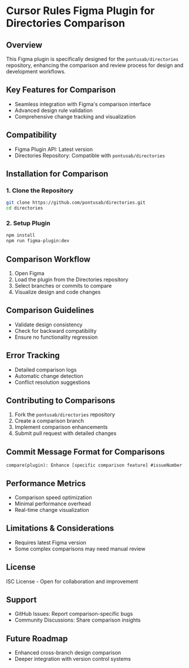 # Cursor Rules Figma Plugin for Directories Comparison

## Overview
This Figma plugin is specifically designed for the `pontusab/directories` repository, enhancing the comparison and review process for design and development workflows.

## Key Features for Comparison
- Seamless integration with Figma's comparison interface
- Advanced design rule validation
- Comprehensive change tracking and visualization

## Compatibility
- Figma Plugin API: Latest version
- Directories Repository: Compatible with `pontusab/directories`

## Installation for Comparison

### 1. Clone the Repository
```bash
git clone https://github.com/pontusab/directories.git
cd directories
```

### 2. Setup Plugin
```bash
npm install
npm run figma-plugin:dev
```

## Comparison Workflow
1. Open Figma
2. Load the plugin from the Directories repository
3. Select branches or commits to compare
4. Visualize design and code changes

## Comparison Guidelines
- Validate design consistency
- Check for backward compatibility
- Ensure no functionality regression

## Error Tracking
- Detailed comparison logs
- Automatic change detection
- Conflict resolution suggestions

## Contributing to Comparisons
1. Fork the `pontusab/directories` repository
2. Create a comparison branch
3. Implement comparison enhancements
4. Submit pull request with detailed changes

## Commit Message Format for Comparisons
```
compare(plugin): Enhance [specific comparison feature] #issueNumber
```

## Performance Metrics
- Comparison speed optimization
- Minimal performance overhead
- Real-time change visualization

## Limitations & Considerations
- Requires latest Figma version
- Some complex comparisons may need manual review

## License
ISC License - Open for collaboration and improvement

## Support
- GitHub Issues: Report comparison-specific bugs
- Community Discussions: Share comparison insights

## Future Roadmap
- Enhanced cross-branch design comparison
- Deeper integration with version control systems 